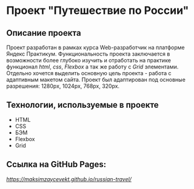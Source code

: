 # Проект "Путешествие по России"
## Описание проекта
Проект разработан в рамках курса Web-разработчик на платформе Яндекс Практикум.
Функциональность проекта заключается в возможности более глубоко изучить и отработать на практике функционал _html_, _css_, _Flexbox_ а так же работу с _Grid_ элементами. Отдельно хочется выделить основную цель проекта - работа с адаптивным макетом сайта. Проект был адаптирован под основные разрешения: 1280px, 1024px, 768px, 320px.
## Технологии, используемые в проекте
* HTML
* CSS
* БЭМ
* Flexbox
* Grid
## Ссылка на GitHub Pages:
_https://maksimzaycevekt.github.io/russian-travel/_
